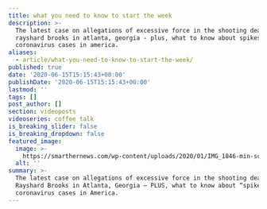 ```yaml
---
title: what you need to know to start the week
description: >-
  The latest case on allegations of excessive force in the shooting death of
  rayshard brooks in atlanta, georgia - plus, what to know about spikes in
  coronavirus cases in america.
aliases:
  - article/what-you-need-to-know-to-start-the-week/
published: true
date: '2020-06-15T15:15:43+00:00'
publishDate: '2020-06-15T15:15:43+00:00'
lastmod: ''
tags: []
post_author: []
section: videoposts
videoseries: coffee talk
is_breaking_slider: false
is_breaking_dropdown: false
featured_image:
  image: >-
    https://smarthernews.com/wp-content/uploads/2020/01/IMG_1846-min-scaled-e1579309007993-953x1024.jpg
  alt: ''
summary: >-
  The latest case on allegations of excessive force in the shooting death of
  Rayshard Brooks in Atlanta, Georgia – PLUS, what to know about “spikes” in
  coronavirus cases in America.
---
```

